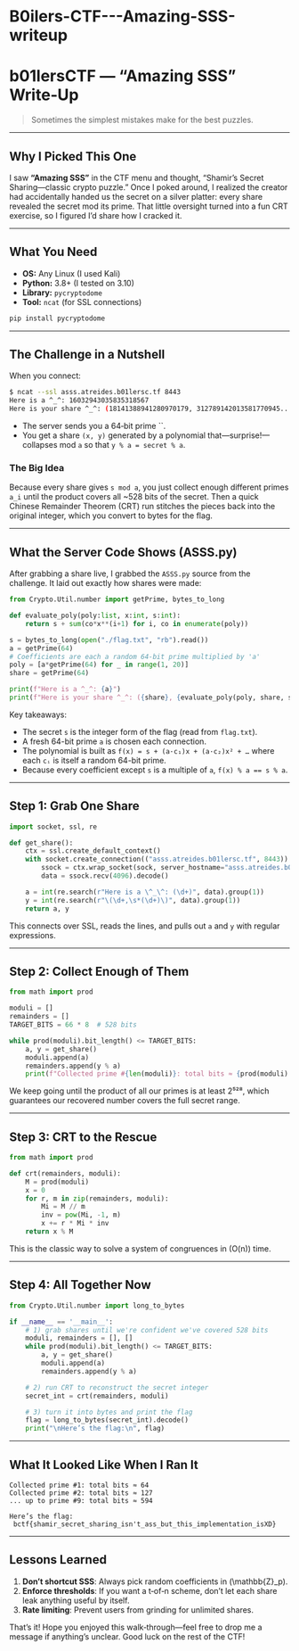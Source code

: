 # B0ilers-CTF---Amazing-SSS-writeup
# b01lersCTF — “Amazing SSS” Write‑Up

> Sometimes the simplest mistakes make for the best puzzles.

---

## Why I Picked This One

I saw **“Amazing SSS”** in the CTF menu and thought, “Shamir’s Secret Sharing—classic crypto puzzle.” Once I poked around, I realized the creator had accidentally handed us the secret on a silver platter: every share revealed the secret mod its prime. That little oversight turned into a fun CRT exercise, so I figured I’d share how I cracked it.

---

## What You Need

- **OS:** Any Linux (I used Kali)
- **Python:** 3.8+ (I tested on 3.10)
- **Library:** `pycryptodome`
- **Tool:** `ncat` (for SSL connections)

```bash
pip install pycryptodome
```

---

## The Challenge in a Nutshell

When you connect:

```bash
$ ncat --ssl asss.atreides.b01lersc.tf 8443
Here is a ^_^: 16032943035835318567
Here is your share ^_^: (18141388941280970179, 312789142013581770945...)
```

- The server sends you a 64‑bit prime ``.
- You get a share `(x, y)` generated by a polynomial that—surprise!—collapses mod `a` so that `y % a = secret % a`.

### The Big Idea

Because every share gives `s mod a`, you just collect enough different primes `a_i` until the product covers all \~528 bits of the secret. Then a quick Chinese Remainder Theorem (CRT) run stitches the pieces back into the original integer, which you convert to bytes for the flag.

---

## What the Server Code Shows (ASSS.py)

After grabbing a share live, I grabbed the `ASSS.py` source from the challenge. It laid out exactly how shares were made:

```python
from Crypto.Util.number import getPrime, bytes_to_long

def evaluate_poly(poly:list, x:int, s:int):
    return s + sum(co*x**(i+1) for i, co in enumerate(poly))

s = bytes_to_long(open("./flag.txt", "rb").read())
a = getPrime(64)
# Coefficients are each a random 64-bit prime multiplied by 'a'
poly = [a*getPrime(64) for _ in range(1, 20)]
share = getPrime(64)

print(f"Here is a ^_^: {a}")
print(f"Here is your share ^_^: ({share}, {evaluate_poly(poly, share, s)})")
```

Key takeaways:
- The secret `s` is the integer form of the flag (read from `flag.txt`).
- A fresh 64-bit prime `a` is chosen each connection.
- The polynomial is built as `f(x) = s + (a·c₁)x + (a·c₂)x² + …` where each `cᵢ` is itself a random 64-bit prime.
- Because every coefficient except `s` is a multiple of `a`, `f(x) % a == s % a`.

---

## Step 1: Grab One Share

```python
import socket, ssl, re

def get_share():
    ctx = ssl.create_default_context()
    with socket.create_connection(("asss.atreides.b01lersc.tf", 8443)) as sock:
        ssock = ctx.wrap_socket(sock, server_hostname="asss.atreides.b01lersc.tf")
        data = ssock.recv(4096).decode()

    a = int(re.search(r"Here is a \^_\^: (\d+)", data).group(1))
    y = int(re.search(r"\(\d+,\s*(\d+)\)", data).group(1))
    return a, y
```

This connects over SSL, reads the lines, and pulls out `a` and `y` with regular expressions.

---

## Step 2: Collect Enough of Them

```python
from math import prod

moduli = []
remainders = []
TARGET_BITS = 66 * 8  # 528 bits

while prod(moduli).bit_length() <= TARGET_BITS:
    a, y = get_share()
    moduli.append(a)
    remainders.append(y % a)
    print(f"Collected prime #{len(moduli)}: total bits ≈ {prod(moduli).bit_length()}")
```

We keep going until the product of all our primes is at least 2⁵²⁸, which guarantees our recovered number covers the full secret range.

---

## Step 3: CRT to the Rescue

```python
from math import prod

def crt(remainders, moduli):
    M = prod(moduli)
    x = 0
    for r, m in zip(remainders, moduli):
        Mi = M // m
        inv = pow(Mi, -1, m)
        x += r * Mi * inv
    return x % M
```

This is the classic way to solve a system of congruences in \(O(n)\) time.

---

## Step 4: All Together Now

```python
from Crypto.Util.number import long_to_bytes

if __name__ == '__main__':
    # 1) grab shares until we're confident we've covered 528 bits
    moduli, remainders = [], []
    while prod(moduli).bit_length() <= TARGET_BITS:
        a, y = get_share()
        moduli.append(a)
        remainders.append(y % a)

    # 2) run CRT to reconstruct the secret integer
    secret_int = crt(remainders, moduli)

    # 3) turn it into bytes and print the flag
    flag = long_to_bytes(secret_int).decode()
    print("\nHere’s the flag:\n", flag)
```

---

## What It Looked Like When I Ran It

```
Collected prime #1: total bits ≈ 64
Collected prime #2: total bits ≈ 127
... up to prime #9: total bits ≈ 594

Here’s the flag:
 bctf{shamir_secret_sharing_isn't_ass_but_this_implementation_isXD}
```

---

## Lessons Learned

1. **Don’t shortcut SSS**: Always pick random coefficients in \(\mathbb{Z}_p\).
2. **Enforce thresholds**: If you want a t‑of‑n scheme, don’t let each share leak anything useful by itself.
3. **Rate limiting**: Prevent users from grinding for unlimited shares.

That’s it! Hope you enjoyed this walk‑through—feel free to drop me a message if anything’s unclear. Good luck on the rest of the CTF!

